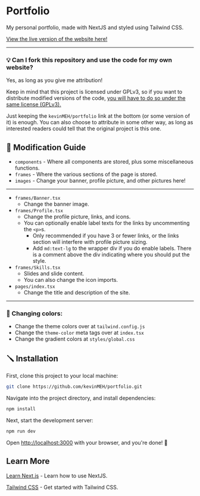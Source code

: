 # Portfolio

My personal portfolio, made with NextJS and styled using Tailwind CSS.

[View the live version of the website here!](https://liao.gg)

---

### 💡 Can I fork this repository and use the code for my own website?

Yes, as long as you give me attribution!

Keep in mind that this project is licensed under GPLv3, so if you want to distribute modified versions of the code, [you will have to do so under the same license (GPLv3).](https://choosealicense.com/licenses/gpl-3.0/)

Just keeping the `kevinMEH/portfolio` link at the bottom (or some version of it) is enough. You can also choose to attribute in some other way, as long as interested readers could tell that the original project is this one.

## 📝 Modification Guide

- `components` - Where all components are stored, plus some miscellaneous functions.
- `frames` - Where the various sections of the page is stored.
- `images` - Change your banner, profile picture, and other pictures here!

---

- `frames/Banner.tsx`
  - Change the banner image.
- `frames/Profile.tsx`
  - Change the profile picture, links, and icons.
  - You can optionally enable label texts for the links by uncommenting the `<p>`s.
    - Only recommended if you have 3 or fewer links, or the links section will interfere with profile picture sizing.
    - Add `md:text-lg` to the wrapper div if you do enable labels. There is a comment above the div indicating where you should put the style.
- `frames/Skills.tsx`
  - Slides and slide content.
  - You can also change the icon imports.
- `pages/index.tsx`
  - Change the title and description of the site.

---

### 🎨 Changing colors:
- Change the theme colors over at `tailwind.config.js`
- Change the `theme-color` meta tags over at `index.tsx`
- Change the gradient colors at `styles/global.css`

## 🪛 Installation

First, clone this project to your local machine:

```bash
git clone https://github.com/kevinMEH/portfolio.git
```

Navigate into the project directory, and install dependencies:

```bash
npm install
```

Next, start the development server:

```bash
npm run dev
```

Open [http://localhost:3000](http://localhost:3000) with your browser, and you're done! 🎉

## Learn More

[Learn Next.js](https://nextjs.org/learn) - Learn how to use NextJS.

[Tailwind CSS](https://tailwindcss.com) - Get started with Tailwind CSS.
